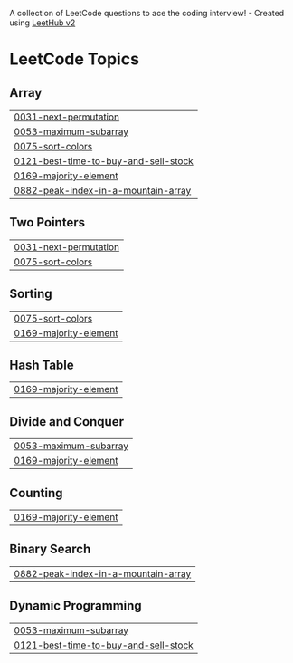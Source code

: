 A collection of LeetCode questions to ace the coding interview! - Created using [LeetHub v2](https://github.com/arunbhardwaj/LeetHub-2.0)
<!---LeetCode Topics Start-->
# LeetCode Topics
## Array
|  |
| ------- |
| [0031-next-permutation](https://github.com/riiddhiima/leetcode/tree/master/0031-next-permutation) |
| [0053-maximum-subarray](https://github.com/riiddhiima/leetcode/tree/master/0053-maximum-subarray) |
| [0075-sort-colors](https://github.com/riiddhiima/leetcode/tree/master/0075-sort-colors) |
| [0121-best-time-to-buy-and-sell-stock](https://github.com/riiddhiima/leetcode/tree/master/0121-best-time-to-buy-and-sell-stock) |
| [0169-majority-element](https://github.com/riiddhiima/leetcode/tree/master/0169-majority-element) |
| [0882-peak-index-in-a-mountain-array](https://github.com/riiddhiima/leetcode/tree/master/0882-peak-index-in-a-mountain-array) |
## Two Pointers
|  |
| ------- |
| [0031-next-permutation](https://github.com/riiddhiima/leetcode/tree/master/0031-next-permutation) |
| [0075-sort-colors](https://github.com/riiddhiima/leetcode/tree/master/0075-sort-colors) |
## Sorting
|  |
| ------- |
| [0075-sort-colors](https://github.com/riiddhiima/leetcode/tree/master/0075-sort-colors) |
| [0169-majority-element](https://github.com/riiddhiima/leetcode/tree/master/0169-majority-element) |
## Hash Table
|  |
| ------- |
| [0169-majority-element](https://github.com/riiddhiima/leetcode/tree/master/0169-majority-element) |
## Divide and Conquer
|  |
| ------- |
| [0053-maximum-subarray](https://github.com/riiddhiima/leetcode/tree/master/0053-maximum-subarray) |
| [0169-majority-element](https://github.com/riiddhiima/leetcode/tree/master/0169-majority-element) |
## Counting
|  |
| ------- |
| [0169-majority-element](https://github.com/riiddhiima/leetcode/tree/master/0169-majority-element) |
## Binary Search
|  |
| ------- |
| [0882-peak-index-in-a-mountain-array](https://github.com/riiddhiima/leetcode/tree/master/0882-peak-index-in-a-mountain-array) |
## Dynamic Programming
|  |
| ------- |
| [0053-maximum-subarray](https://github.com/riiddhiima/leetcode/tree/master/0053-maximum-subarray) |
| [0121-best-time-to-buy-and-sell-stock](https://github.com/riiddhiima/leetcode/tree/master/0121-best-time-to-buy-and-sell-stock) |
<!---LeetCode Topics End-->